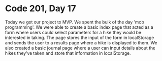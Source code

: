 # Code 201, Day 17

Today we got our project to MVP.  We spent the bulk of the day 'mob programming'. We were able to create a basic index page that acted as a form where users could select parameters for a hike they would be interested in taking.  The page stores the input of the form in localStorage and sends the user to a results page where a hike is displayed to them. We also created a basic journal page where a user can input details about the hikes they've taken and store that information in localStorage.
